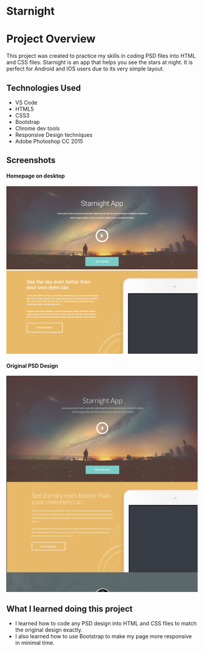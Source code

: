 # Starnight
Project Overview
============ 
This project was created to practice my skills in coding PSD files into HTML and CSS files. 
Starnight is an app that helps you see the stars at night. It is perfect for Android and IOS users due to its very simple layout.

Technologies Used
--------------
- VS Code
- HTML5
- CSS3
- Bootstrap
- Chrome dev tools
- Responsive Design techniques
- Adobe Photoshop CC 2015


Screenshots
--------------
#### Homepage on desktop
![The Homepage on desktop](/Showcase/home1.png)
![The Homepage on desktop](/Showcase/home2.png)
 
#### Original PSD Design
![PSD file](Showcase/psd.png)

What I learned doing this project
--------------

- I learned how to code any PSD design into HTML and CSS files to match the original design exactly.
- I also learned how to use Bootstrap to make my page more responsive in minimal time.

